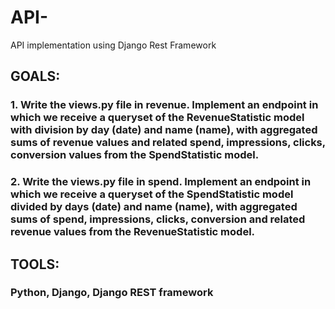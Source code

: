 # API-
API implementation using Django Rest Framework
## GOALS: 
### 1. Write the views.py file in revenue. Implement an endpoint in which we receive a queryset of the RevenueStatistic model with division by day (date) and name (name), with aggregated sums of revenue values and related spend, impressions, clicks, conversion values from the SpendStatistic model.
### 2. Write the views.py file in spend. Implement an endpoint in which we receive a queryset of the SpendStatistic model divided by days (date) and name (name), with aggregated sums of spend, impressions, clicks, conversion and related revenue values from the RevenueStatistic model.
## TOOLS:
### Python, Django, Django REST framework
